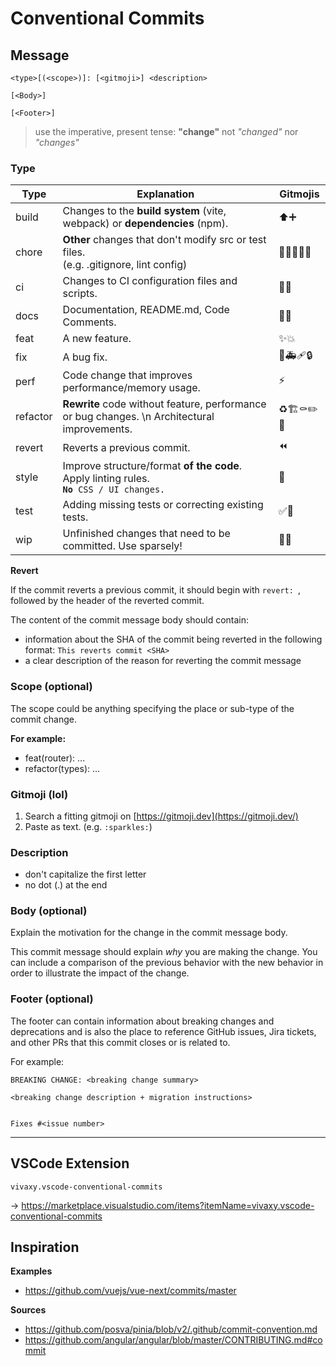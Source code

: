 # Conventional Commits

## Message

```
<type>[(<scope>)]: [<gitmoji>] <description>

[<Body>]

[<Footer>]
```

> use the imperative, present tense: **"change"** not *"changed"* nor *"changes"*


### Type

| Type     | Explanation                                                                                      | Gitmojis |
| -------- | ------------------------------------------------------------------------------------------------ | -------- |
| build    | Changes to the **build system** (vite, webpack) or **dependencies** (npm).                       | ⬆️➕       |
| chore    | **Other** changes that don't modify src or test files. <br> (e.g. .gitignore, lint config)       | 🔧🔨🙈🔖🍱    |
| ci       | Changes to CI configuration files and scripts.                                                   | 💚👷       |
| docs     | Documentation, README.md, Code Comments.                                                         | 📝💡       |
| feat     | A new feature.                                                                                   | ✨💥       |
| fix      | A bug fix.                                                                                       | 🐛🚑️🩹🔒️     |
| perf     | Code change that improves performance/memory usage.                                              | ⚡️        |
| refactor | **Rewrite** code without feature, performance or bug changes. \n Architectural improvements.     | ♻️🏗️⚰️✏️🚚    |
| revert   | Reverts a previous commit.                                                                       | ⏪️        |
| style    | Improve structure/format **of the code**. Apply linting rules. <br> **`No`**` CSS / UI changes.` | 🎨        |
| test     | Adding missing tests or correcting existing tests.                                               | ✅🧪       |
| wip      | Unfinished changes that need to be committed. Use sparsely!                                      | 🚧💩       |


**Revert**

If the commit reverts a previous commit, it should begin with `revert: `, followed by the header of the reverted commit.


The content of the commit message body should contain:

* information about the SHA of the commit being reverted in the following format: `This reverts commit <SHA>`
* a clear description of the reason for reverting the commit message


### Scope (optional)

The scope could be anything specifying the place or sub-type of the commit change.


**For example:**

* feat(router): …
* refactor(types): …


### Gitmoji (lol)

1. Search a fitting gitmoji on [https://gitmoji.dev](https://gitmoji.dev/)
2. Paste as text. (e.g. `:sparkles:`)


### Description

* don't capitalize the first letter
* no dot (.) at the end


### Body (optional)

Explain the motivation for the change in the commit message body.

This commit message should explain *why* you are making the change. You can include a comparison of the previous behavior with the new behavior in order to illustrate the impact of the change.


### Footer (optional)

The footer can contain information about breaking changes and deprecations and is also the place to reference GitHub issues, Jira tickets, and other PRs that this commit closes or is related to.


For example:

```
BREAKING CHANGE: <breaking change summary>

<breaking change description + migration instructions>


Fixes #<issue number>
```

<hr>

## VSCode Extension

`vivaxy.vscode-conventional-commits`

→ <https://marketplace.visualstudio.com/items?itemName=vivaxy.vscode-conventional-commits>

## Inspiration

**Examples**

* <https://github.com/vuejs/vue-next/commits/master>


**Sources**

* <https://github.com/posva/pinia/blob/v2/.github/commit-convention.md>
* <https://github.com/angular/angular/blob/master/CONTRIBUTING.md#commit>


